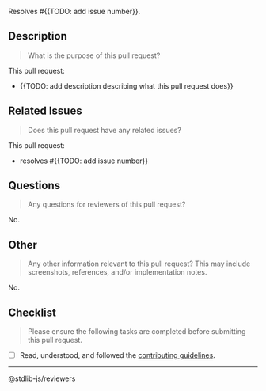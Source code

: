 Resolves #{{TODO: add issue number}}.

## Description

> What is the purpose of this pull request?

This pull request:

-   {{TODO: add description describing what this pull request does}}

## Related Issues

> Does this pull request have any related issues?

This pull request:

-   resolves #{{TODO: add issue number}} 

## Questions

> Any questions for reviewers of this pull request?

No.

## Other

> Any other information relevant to this pull request? This may include screenshots, references, and/or implementation notes.

No.

## Checklist

> Please ensure the following tasks are completed before submitting this pull request.

-   [ ] Read, understood, and followed the [contributing guidelines][contributing].

* * *

@stdlib-js/reviewers

[contributing]: https://github.com/stdlib-js/stdlib/blob/develop/CONTRIBUTING.md

